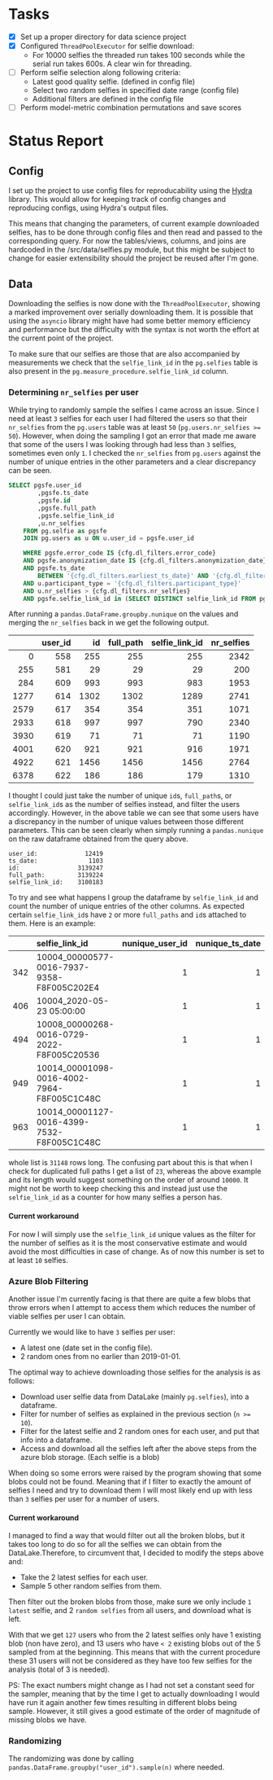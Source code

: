 # Tasks

- [x] Set up a proper directory for data science project
- [x] Configured `ThreadPoolExecutor` for selfie download:
  - For 10000 selfies the threaded run takes 100 seconds while the serial run takes 600s. A clear win for threading.
- [ ] Perform selfie selection along following criteria:
  - Latest good quality selfie. (defined in config file)
  - Select two random selfies in specified date range (config file)
  - Additional filters are defined in the config file
- [ ] Perform model-metric combination permutations and save scores

# Status Report

## Config

I set up the project to use config files for reproducability using the [Hydra](https://hydra.cc/) library. This would allow for keeping track of config changes and reproducing configs, using Hydra's output files.

This means that changing the parameters, of current example downloaded selfies, has to be done through config files and then read and passed to the corresponding query. For now the tables/views, columns, and joins are hardcoded in the /src/data/selfies.py module, but this might be subject to change for easier extensibility should the project be reused after I'm gone.

## Data

Downloading the selfies is now done with the `ThreadPoolExecutor`, showing a marked improvement over serially downloading them. It is possible that using the `asyncio` library might have had some better memory efficiency and performance but the difficulty with the syntax is not worth the effort at the current point of the project.

To make sure that our selfies are those that are also accompanied by measurements we check that the `selfie_link_id` in the `pg.selfies` table is also present in the `pg.measure_procedure.selfie_link_id` column.

### Determining `nr_selfies` per user

While trying to randomly sample the selfies I came across an issue. Since I need at least `3` selfies for each user I had filtered the users so that their `nr_selfies` from the `pg.users` table was at least `50` (`pg.users.nr_selfies >= 50`). However, when doing the sampling I got an error that made me aware that some of the users I was looking through had less than `3` selfies, sometimes even only `1`. I checked the `nr_selfies` from `pg.users` against the number of unique entries in the other parameters and a clear discrepancy can be seen.

```SQL
SELECT pgsfe.user_id
        ,pgsfe.ts_date
        ,pgsfe.id
        ,pgsfe.full_path
        ,pgsfe.selfie_link_id
        ,u.nr_selfies
    FROM pg.selfie as pgsfe
    JOIN pg.users as u ON u.user_id = pgsfe.user_id

    WHERE pgsfe.error_code IS {cfg.dl_filters.error_code} 
    AND pgsfe.anonymization_date IS {cfg.dl_filters.anonymization_date}
    AND pgsfe.ts_date 
        BETWEEN '{cfg.dl_filters.earliest_ts_date}' AND '{cfg.dl_filters.latest_ts_date}'
    AND u.participant_type = '{cfg.dl_filters.participant_type}'
    AND u.nr_selfies > {cfg.dl_filters.nr_selfies}
    AND pgsfe.selfie_link_id in (SELECT DISTINCT selfie_link_id FROM pg.measure_procedure)

```

After running a `pandas.DataFrame.groupby.nunique` on the values and merging the `nr_selfies` back in we get the following output.

|      |   user_id |   id |   full_path |   selfie_link_id |   nr_selfies |
|-----:|----------:|-----:|------------:|-----------------:|-------------:|
|    0 |       558 |  255 |         255 |              255 |         2342 |
|  255 |       581 |   29 |          29 |               29 |          200 |
|  284 |       609 |  993 |         993 |              983 |         1953 |
| 1277 |       614 | 1302 |        1302 |             1289 |         2741 |
| 2579 |       617 |  354 |         354 |              351 |         1071 |
| 2933 |       618 |  997 |         997 |              790 |         2340 |
| 3930 |       619 |   71 |          71 |               71 |         1190 |
| 4001 |       620 |  921 |         921 |              916 |         1971 |
| 4922 |       621 | 1456 |        1456 |             1456 |         2764 |
| 6378 |       622 |  186 |         186 |              179 |         1310 |

I thought I could just take the number of unique `id`s, `full_path`s, or `selfie_link_id`s as the number of selfies instead, and filter the users accordingly. However, in the above table we can see that some users have a discrepancy in the number of unique values between those different parameters. This can be seen clearly when simply running a `pandas.nunique` on the raw dataframe obtained from the query above.

```text
user_id:             12419
ts_date:              1103
id:                3139247
full_path:         3139224
selfie_link_id:    3100183
```

To try and see what happens I group the dataframe by `selfie_link_id` and count the number of unique entries of the other columns. As expected certain `selfie_link_id`s have `2` or more `full_paths` and `id`s attached to them. Here is an example:

|     | selfie_link_id                             |   nunique_user_id |   nunique_ts_date |   nunique_id |   nunique_full_path |
|----:|:-------------------------------------------|----------:|----------:|-----:|------------:|
| 342 | 10004_00000577-0016-7937-9358-F8F005C202E4 |         1 |         1 |    2 |           2 |
| 406 | 10004_2020-05-23 05:00:00                  |         1 |         1 |    2 |           2 |
| 494 | 10008_00000268-0016-0729-2022-F8F005C20536 |         1 |         1 |    2 |           2 |
| 949 | 10014_00001098-0016-4002-7964-F8F005C1C48C |         1 |         1 |    2 |           2 |
| 963 | 10014_00001127-0016-4399-7532-F8F005C1C48C |         1 |         1 |    2 |           2 |

whole list is `31148` rows long. The confusing part about this is that when I check for duplicated full paths I get a list of `23`, whereas the above example and its length would suggest something on the order of around `10000`. It might not be worth to keep checking this and instead just use the `selfie_link_id` as a counter for how many selfies a person has.

#### Current workaround

For now I will simply use the `selfie_link_id` unique values as the filter for the number of selfies as it is the most conservative estimate and would avoid the most difficulties in case of change. As of now this number is set to at least `10` selfies.

### Azure Blob Filtering 

Another issue I'm currently facing is that there are quite a few blobs that throw errors when I attempt to access them which reduces the number of viable selfies per user I can obtain. 

Currently we would like to have `3` selfies per user:
- A latest one (date set in the config file).
- 2 random ones from no earlier than 2019-01-01.

The optimal way to achieve downloading those selfies for the analysis is as follows:
- Download user selfie data from DataLake (mainly `pg.selfies`), into a dataframe.
- Filter for number of selfies as explained in the previous section (`n >= 10`).
- Filter for the latest selfie and 2 random ones for each user, and put that info into a dataframe.
- Access and download all the selfies left after the above steps from the azure blob storage. (Each selfie is a blob)

When doing so some errors were raised by the program showing that some blobs could not be found. Meaning that if I filter to exactly the amount of selfies I need and try to download them I will most likely end up with less than `3` selfies per user for a number of users.

#### Current workaround 

I managed to find a way that would filter out all the broken blobs, but it takes too long to do so for all the selfies we can obtain from the DataLake.Therefore, to circumvent that, I decided to modify the steps above and:
- Take the 2 latest selfies for each user.
- Sample 5 other random selfies from them.

Then filter out the broken blobs from those, make sure we only include `1 latest` selfie, and 2 `random selfies` from all users, and download what is left.

With that we get `127` users who from the 2 latest selfies only have 1 existing blob (non have zero), and 13 users who have `< 2` existing blobs out of the 5 sampled from at the beginning. This means that with the current procedure these 31 users will not be considered as they have too few selfies for the analysis (total of 3 is needed).

PS: The exact numbers might change as I had not set a constant seed for the sampler, meaning that by the time I get to actually downloading I would have run it again another few times resulting in different blobs being sample. However, it still gives a good estimate of the order of magnitude of missing blobs we have.

### Randomizing

The randomizing was done by calling `pandas.DataFrame.groupby("user_id").sample(n)` where needed.
